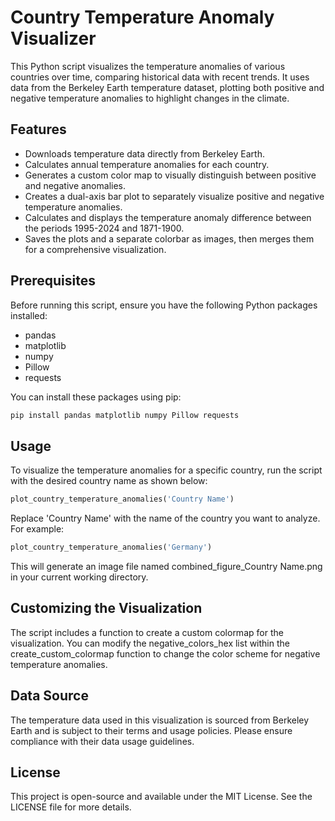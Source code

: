 # Country Temperature Anomaly Visualizer

This Python script visualizes the temperature anomalies of various countries over time, comparing historical data with recent trends. It uses data from the Berkeley Earth temperature dataset, plotting both positive and negative temperature anomalies to highlight changes in the climate.

## Features

- Downloads temperature data directly from Berkeley Earth.
- Calculates annual temperature anomalies for each country.
- Generates a custom color map to visually distinguish between positive and negative anomalies.
- Creates a dual-axis bar plot to separately visualize positive and negative temperature anomalies.
- Calculates and displays the temperature anomaly difference between the periods 1995-2024 and 1871-1900.
- Saves the plots and a separate colorbar as images, then merges them for a comprehensive visualization.

## Prerequisites

Before running this script, ensure you have the following Python packages installed:

- pandas
- matplotlib
- numpy
- Pillow
- requests

You can install these packages using pip:

```bash
pip install pandas matplotlib numpy Pillow requests
```
## Usage

To visualize the temperature anomalies for a specific country, run the script with the desired country name as shown below:

```python
plot_country_temperature_anomalies('Country Name')
```
Replace 'Country Name' with the name of the country you want to analyze. For example:
```python
plot_country_temperature_anomalies('Germany')
```
This will generate an image file named combined_figure_Country Name.png in your current working directory.

## Customizing the Visualization

The script includes a function to create a custom colormap for the visualization. You can modify the negative_colors_hex list within the create_custom_colormap function to change the color scheme for negative temperature anomalies.

## Data Source

The temperature data used in this visualization is sourced from Berkeley Earth and is subject to their terms and usage policies. Please ensure compliance with their data usage guidelines.

## License
This project is open-source and available under the MIT License. See the LICENSE file for more details.




